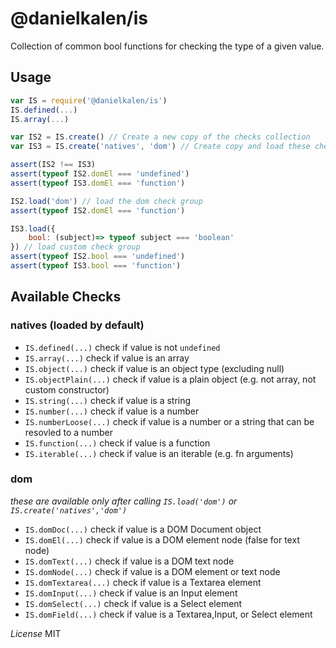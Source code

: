 # @danielkalen/is
Collection of common bool functions for checking the type of a given value.

## Usage
```javascript
var IS = require('@danielkalen/is')
IS.defined(...)
IS.array(...)

var IS2 = IS.create() // Create a new copy of the checks collection
var IS3 = IS.create('natives', 'dom') // Create copy and load these check functions

assert(IS2 !== IS3)
assert(typeof IS2.domEl === 'undefined')
assert(typeof IS3.domEl === 'function')

IS2.load('dom') // load the dom check group
assert(typeof IS2.domEl === 'function')

IS3.load({
    bool: (subject)=> typeof subject === 'boolean'
}) // load custom check group
assert(typeof IS2.bool === 'undefined')
assert(typeof IS3.bool === 'function')
```


## Available Checks
### natives (loaded by default)
- `IS.defined(...)` check if value is not `undefined`
- `IS.array(...)` check if value is an array
- `IS.object(...)` check if value is an object type (excluding null)
- `IS.objectPlain(...)` check if value is a plain object (e.g. not array, not custom constructor)
- `IS.string(...)` check if value is a string
- `IS.number(...)` check if value is a number
- `IS.numberLoose(...)` check if value is a number or a string that can be resovled to a number
- `IS.function(...)` check if value is a function
- `IS.iterable(...)` check if value is an iterable (e.g. fn arguments)

### dom
*these are available only after calling `IS.load('dom')` or `IS.create('natives','dom')`* 
- `IS.domDoc(...)` check if value is a DOM Document object
- `IS.domEl(...)` check if value is a DOM element node (false for text node)
- `IS.domText(...)` check if value is a DOM text node
- `IS.domNode(...)` check if value is a DOM element or text node
- `IS.domTextarea(...)` check if value is a Textarea element
- `IS.domInput(...)` check if value is an Input element
- `IS.domSelect(...)` check if value is a Select element
- `IS.domField(...)` check if value is a Textarea,Input, or Select element


*License* MIT
